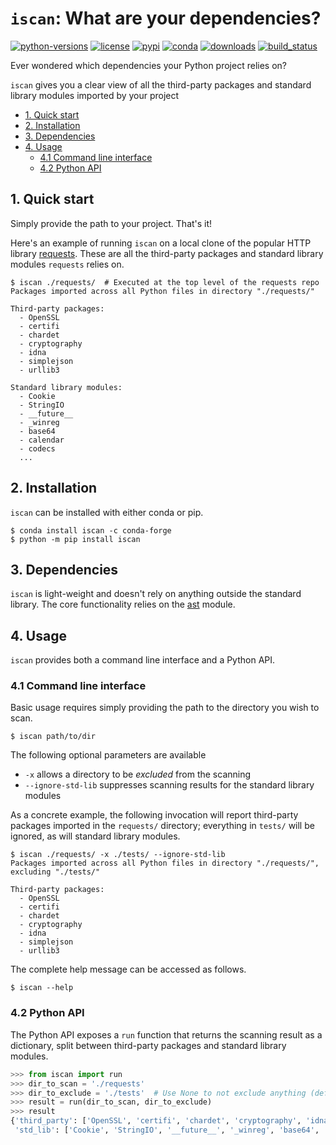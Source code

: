# `iscan`: What are your dependencies?

[![python-versions](https://img.shields.io/pypi/pyversions/iscan)](https://github.com/zzhengnan/iscan)
[![license](https://img.shields.io/pypi/l/iscan)](https://github.com/zzhengnan/iscan/blob/main/LICENSE)
[![pypi](https://img.shields.io/pypi/v/iscan)](https://pypi.org/project/iscan/)
[![conda](https://img.shields.io/conda/vn/conda-forge/iscan)](https://anaconda.org/conda-forge/iscan)
[![downloads](https://pepy.tech/badge/iscan)](https://pepy.tech/project/iscan)
[![build_status](https://img.shields.io/github/workflow/status/zzhengnan/iscan/run-tests/main)](https://github.com/zzhengnan/iscan/actions/workflows/run-tests.yml)

Ever wondered which dependencies your Python project relies on?

`iscan` gives you a clear view of all the third-party packages and standard library modules imported by your project

- [1. Quick start](#1.-Quick-start)
- [2. Installation](#2.-Installation)
- [3. Dependencies](#3.-Dependencies)
- [4. Usage](#4.-Usage)
    - [4.1 Command line interface](#4.1-Command-line-interface)
    - [4.2 Python API](#4.2-Python-API)

## 1. Quick start
Simply provide the path to your project. That's it!

Here's an example of running `iscan` on a local clone of the popular HTTP library [requests](https://github.com/psf/requests/tree/v2.25.1). These are all the third-party packages and standard library modules `requests` relies on.
```
$ iscan ./requests/  # Executed at the top level of the requests repo
Packages imported across all Python files in directory "./requests/"

Third-party packages:
  - OpenSSL
  - certifi
  - chardet
  - cryptography
  - idna
  - simplejson
  - urllib3

Standard library modules:
  - Cookie
  - StringIO
  - __future__
  - _winreg
  - base64
  - calendar
  - codecs
  ...
```

## 2. Installation
`iscan` can be installed with either conda or pip.
```
$ conda install iscan -c conda-forge
$ python -m pip install iscan
```

## 3. Dependencies
`iscan` is light-weight and doesn't rely on anything outside the standard library. The core functionality relies on the [ast](https://docs.python.org/3/library/ast.html#module-ast) module.

## 4. Usage
`iscan` provides both a command line interface and a Python API.

### 4.1 Command line interface
Basic usage requires simply providing the path to the directory you wish to scan.

```
$ iscan path/to/dir
```

The following optional parameters are available
- `-x` allows a directory to be _excluded_ from the scanning
- `--ignore-std-lib` suppresses scanning results for the standard library modules

As a concrete example, the following invocation will report third-party packages imported in the `requests/` directory; everything in `tests/` will be ignored, as will standard library modules.

```
$ iscan ./requests/ -x ./tests/ --ignore-std-lib
Packages imported across all Python files in directory "./requests/", excluding "./tests/"

Third-party packages:
  - OpenSSL
  - certifi
  - chardet
  - cryptography
  - idna
  - simplejson
  - urllib3
```

The complete help message can be accessed as follows.
```
$ iscan --help
```

### 4.2 Python API
The Python API exposes a `run` function that returns the scanning result as a dictionary, split between third-party packages and standard library modules.
```python
>>> from iscan import run
>>> dir_to_scan = './requests'
>>> dir_to_exclude = './tests'  # Use None to not exclude anything (default)
>>> result = run(dir_to_scan, dir_to_exclude)
>>> result
{'third_party': ['OpenSSL', 'certifi', 'chardet', 'cryptography', 'idna', 'simplejson', 'urllib3'],
 'std_lib': ['Cookie', 'StringIO', '__future__', '_winreg', 'base64', 'calendar', 'codecs', ...]}
```
